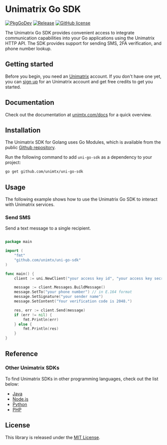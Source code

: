 # Unimatrix Go SDK

[![PkgGoDev](https://pkg.go.dev/badge/github.com/unimtx/uni-go-sdk)](https://pkg.go.dev/github.com/unimtx/uni-go-sdk) [![Release](https://img.shields.io/github/release/unimtx/uni-go-sdk.svg)](https://github.com/unimtx/uni-go-sdk/releases/latest) [![GitHub license](https://img.shields.io/badge/license-MIT-brightgreen.svg)](https://github.com/unimtx/uni-go-sdk/blob/main/LICENSE)

The Unimatrix Go SDK provides convenient access to integrate communication capabilities into your Go applications using the Unimatrix HTTP API. The SDK provides support for sending SMS, 2FA verification, and phone number lookup.

## Getting started

Before you begin, you need an [Unimatrix](https://www.unimtx.com/) account. If you don't have one yet, you can [sign up](https://www.unimtx.com/signup?s=go.sdk.gh) for an Unimatrix account and get free credits to get you started.

## Documentation

Check out the documentation at [unimtx.com/docs](https://www.unimtx.com/docs) for a quick overview.

## Installation

The Unimatrix SDK for Golang uses Go Modules, which is available from the public [Github repository](https://github.com/unimtx/uni-go-sdk).

Run the following command to add `uni-go-sdk` as a dependency to your project:

```bash
go get github.com/unimtx/uni-go-sdk
```

## Usage

The following example shows how to use the Unimatrix Go SDK to interact with Unimatrix services.

### Send SMS

Send a text message to a single recipient.

```go

package main

import (
    "fmt"
    "github.com/unimtx/uni-go-sdk"
)

func main() {
    client := uni.NewClient("your access key id", "your access key secret")

    message := client.Messages.BuildMessage()
    message.SetTo("your phone number") // in E.164 format
    message.SetSignature("your sender name")
    message.SetContent("Your verification code is 2048.")

    res, err := client.Send(message)
    if (err != nil) {
        fmt.Println(err)
    } else {
        fmt.Println(res)
    }
}

```

## Reference

### Other Unimatrix SDKs

To find Unimatrix SDKs in other programming languages, check out the list below:

- [Java](https://github.com/unimtx/uni-java-sdk)
- [Node.js](https://github.com/unimtx/uni-node-sdk)
- [Python](https://github.com/unimtx/uni-python-sdk)
- [PHP](https://github.com/unimtx/uni-php-sdk/)

## License

This library is released under the [MIT License](https://github.com/unimtx/uni-go-sdk/blob/main/LICENSE).
